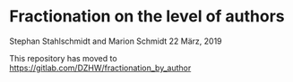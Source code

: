 Fractionation on the level of authors
================
Stephan Stahlschmidt and Marion Schmidt
22 März, 2019



This repository has moved to https://gitlab.com/DZHW/fractionation_by_author


